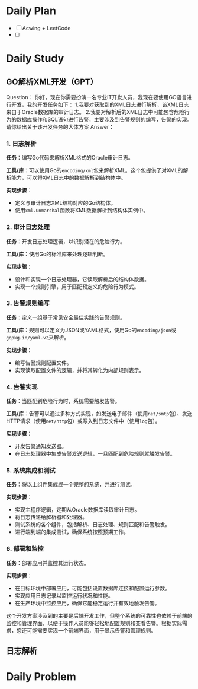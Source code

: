 # Daily Plan
- [ ] Acwing + LeetCode
- [ ] 
# Daily Study
## GO解析XML开发（GPT）
Question：
你好，现在你需要扮演一名专业IT开发人员，我现在要使用GO语言进行开发，我的开发任务如下： 1.我要对获取到的XML日志进行解析，该XML日志来自于Oracle数据库的审计日志。 2.我要对解析后的XML日志中可能包含危险行为的数据库操作和SQL语句进行告警，主要涉及到告警规则的编写，告警的实现。 请你给出关于该开发任务的大体方案
Answer：
### 1. 日志解析

**任务**：编写Go代码来解析XML格式的Oracle审计日志。

**工具/库**：可以使用Go的`encoding/xml`包来解析XML。这个包提供了对XML的解析能力，可以将XML日志中的数据解析到结构体中。

**实现步骤**：

- 定义与审计日志XML结构对应的Go结构体。
- 使用`xml.Unmarshal`函数将XML数据解析到结构体实例中。

### 2. 审计日志处理

**任务**：开发日志处理逻辑，以识别潜在的危险行为。

**工具/库**：使用Go的标准库来处理逻辑判断。

**实现步骤**：

- 设计和实现一个日志处理器，它读取解析后的结构体数据。
- 实现一个规则引擎，用于匹配预定义的危险行为模式。

### 3. 告警规则编写

**任务**：定义一组基于常见安全最佳实践的告警规则。

**工具/库**：规则可以定义为JSON或YAML格式，使用Go的`encoding/json`或`gopkg.in/yaml.v2`来解析。

**实现步骤**：

- 编写告警规则配置文件。
- 实现读取配置文件的逻辑，并将其转化为内部规则表示。

### 4. 告警实现

**任务**：当匹配到危险行为时，系统需要触发告警。

**工具/库**：告警可以通过多种方式实现，如发送电子邮件（使用`net/smtp`包）、发送HTTP请求（使用`net/http`包）或写入到日志文件中（使用`log`包）。

**实现步骤**：

- 开发告警通知发送器。
- 在日志处理器中集成告警发送逻辑，一旦匹配到危险规则就触发告警。

### 5. 系统集成和测试

**任务**：将以上组件集成成一个完整的系统，并进行测试。

**实现步骤**：

- 实现主程序逻辑，定期从Oracle数据库读取审计日志。
- 将日志传递给解析器和处理器。
- 测试系统的各个组件，包括解析、日志处理、规则匹配和告警触发。
- 进行端到端的集成测试，确保系统按照预期工作。

### 6. 部署和监控

**任务**：部署应用并监控其运行状态。

**实现步骤**：

- 在目标环境中部署应用，可能包括设置数据库连接和配置运行参数。
- 实现应用日志记录以监控运行状况和性能。
- 在生产环境中监控应用，确保它能稳定运行并有效地触发告警。

这个开发方案涉及到的主要是后端开发工作，但整个系统的可靠性也依赖于前端的监控和管理界面，以便于操作人员能够轻松地配置规则和查看告警。根据实际需求，您还可能需要实现一个前端界面，用于显示告警和管理规则。

## 日志解析

# Daily Problem